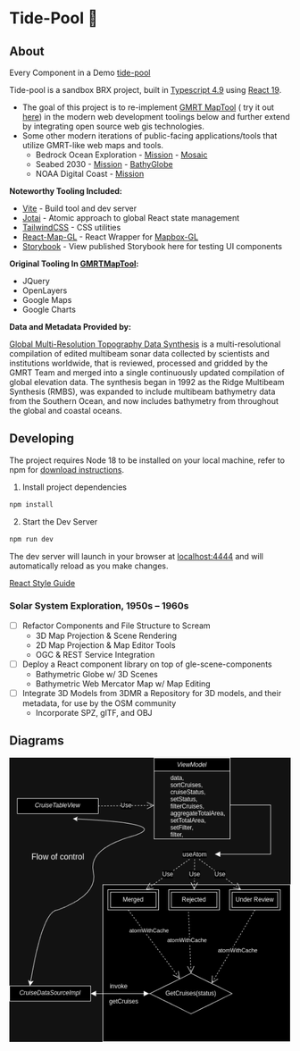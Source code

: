 # Tide-Pool :ocean:

## About
Every Component in a Demo [tide-pool](https://tide-pool.pages.dev/)

Tide-pool is a sandbox BRX project, built in [Typescript 4.9](https://www.typescriptlang.org) using [React 19](https://reactjs.org/).
- The goal of this project is to re-implement [GMRT MapTool](https://github.com/mgds/gmrtMapTool) ( try it out [here](https://www.gmrt.org/GMRTMapTool/)) in the modern web development toolings below and further extend by integrating open source web gis technologies.
- Some other modern iterations of public-facing applications/tools that utilize GMRT-like web maps and tools.
  - Bedrock Ocean Exploration - [Mission](https://www.bedrockocean.com/mission) - [Mosaic](https://mosaic.bedrockocean.com/)
  - Seabed 2030 - [Mission](https://ccom.unh.edu/project/bathymetry-globe) - [BathyGlobe](https://seabed2030.org/)
  - NOAA Digital Coast - [Mission](https://coast.noaa.gov/digitalcoast/about/)

**Noteworthy Tooling Included:**

- [Vite](https://github.com/vitejs) - Build tool and dev server
- [Jotai](https://jotai.org/) - Atomic approach to global React state management
- [TailwindCSS](https://tailwindcss.com) - CSS utilities
- [React-Map-GL](https://visgl.github.io/react-map-gl/) - React Wrapper for [Mapbox-GL](https://docs.mapbox.com/mapbox-gl-js)
- [Storybook](https://67d84670b91c3a0fa31f09e3-ddbeapkbul.chromatic.com/) - View published Storybook here for testing UI components

**Original Tooling In [GMRTMapTool](https://www.gmrt.org/GMRTMapTool/):**

- JQuery
- OpenLayers
- Google Maps
- Google Charts


**Data and Metadata Provided by:**

  [Global Multi-Resolution Topography Data Synthesis](https://www.gmrt.org) is a multi-resolutional compilation of edited multibeam sonar data collected by scientists and institutions worldwide, that is reviewed, processed and gridded by the GMRT Team and merged into a single continuously updated compilation of global elevation data. The synthesis began in 1992 as the Ridge Multibeam Synthesis (RMBS), was expanded to include multibeam bathymetry data from the Southern Ocean, and now includes bathymetry from throughout the global and coastal oceans.

  
## Developing

The project requires Node 18 to be installed on your local machine, refer to npm for [download instructions](https://docs.npmjs.com/downloading-and-installing-node-js-and-npm).

1. Install project dependencies

```sh
npm install
```

2. Start the Dev Server

```sh
npm run dev
```

The dev server will launch in your browser at [localhost:4444](localhost:4444) and will automatically reload as you make changes.

[React Style Guide](https://mkosir.github.io/typescript-style-guide/#appendix---react)


### Solar System Exploration, 1950s – 1960s

- [ ] Refactor Components and File Structure to Scream
  - 3D Map Projection & Scene Rendering
  - 2D Map Projection & Map Editor Tools
  - OGC & REST Service Integration
- [ ] Deploy a React component library on top of gle-scene-components
  - Bathymetric Globe w/ 3D Scenes
  - Bathymetric Web Mercator Map w/ Map Editing
- [ ] Integrate 3D Models from 3DMR a Repository for 3D models, and their metadata, for use by the OSM community
  -  Incorporate SPZ, glTF, and OBJ

## Diagrams

  ![image](https://github.com/jph6366/tide-pool/blob/bathy-req/flowofcontrol.drawio.png)

